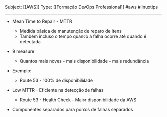 Subject: [[AWS]] 
Type: [[Formação DevOps Professional]]  #aws  #linuxtips 

---
- Mean Time to Repair  - MTTR
	- Medida básica de manutenção de reparo de itens
	- Também incluso o tempo quando a falha ocorre até quando é detectada
- 9 measure
	- Quantos mais noves - mais disponibilidade - mais redundância
- Exemplo:
	- Route 53 - 100% de disponibilidade

- Low MTTR - Eficiente na detecção de falhas
	- Route 53 - Health Check - Maior disponibilidade da AWS

- Componentes separados para pontos de falhas separados